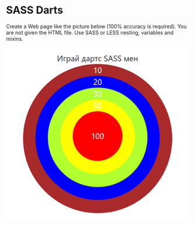 # SASS Darts 
Create a Web page like the picture below (100% accuracy is required). You are not given the HTML file. Use SASS or LESS nesting, variables and mixins. 
<br>
<br>
<img src=img.png>
